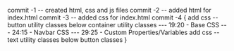 
commit -1 -- created html, css and js files 
commit -2 -- added html for index.html
commit -3 -- added css for index.html
commit -4
{
    add css -- button utility classes below container utility classes 
                    --- 19:20 - Base CSS --- 24:15 - Navbar CSS --- 29:25 - Custom Properties/Variables
    add css -- text utility classes below button classes
}